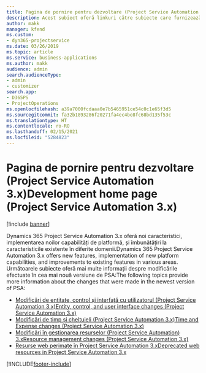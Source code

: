 ```yaml
---
title: Pagina de pornire pentru dezvoltare (Project Service Automation 3.x)
description: Acest subiect oferă linkuri către subiecte care furnizează informații de dezvoltare pentru Dynamics 365 Project Service Automation (PSA) versiunea 3.x.
author: makk
manager: kfend
ms.custom:
- dyn365-projectservice
ms.date: 03/26/2019
ms.topic: article
ms.service: business-applications
ms.author: makk
audience: admin
search.audienceType:
- admin
- customizer
search.app:
- D365PS
- ProjectOperations
ms.openlocfilehash: a39a7000fcdaaa0e7b5465951ce54c0c1e65f3d5
ms.sourcegitcommit: fa32b1893286f20271fa4ec4be8fc68bd135f53c
ms.translationtype: HT
ms.contentlocale: ro-RO
ms.lasthandoff: 02/15/2021
ms.locfileid: "5284823"
---
```

# <a name="development-home-page-project-service-automation-3x"></a><span data-ttu-id="98cd8-103">Pagina de pornire pentru dezvoltare (Project Service Automation 3.x)</span><span class="sxs-lookup"><span data-stu-id="98cd8-103">Development home page (Project Service Automation 3.x)</span></span>

[!include [banner](../../includes/psa-now-project-operations.md)]

<span data-ttu-id="98cd8-104">Dynamics 365 Project Service Automation 3.x oferă noi caracteristici, implementarea noilor capabilități de platformă, și îmbunătățiri la caracteristicile existente în diferite domenii.</span><span class="sxs-lookup"><span data-stu-id="98cd8-104">Dynamics 365 Project Service Automation 3.x offers new features, implementation of new platform capabilities, and improvements to existing features in various areas.</span></span> <span data-ttu-id="98cd8-105">Următoarele subiecte oferă mai multe informații despre modificările efectuate în cea mai nouă versiune de PSA:</span><span class="sxs-lookup"><span data-stu-id="98cd8-105">The following topics provide more information about the changes that were made in the newest version of PSA:</span></span>

- [<span data-ttu-id="98cd8-106">Modificări de entitate, control și interfață cu utilizatorul (Project Service Automation 3.x)</span><span class="sxs-lookup"><span data-stu-id="98cd8-106">Entity, control, and user interface changes (Project Service Automation 3.x)</span></span>](../developer-guides/entity-changes-v3.x.md)
- [<span data-ttu-id="98cd8-107">Modificări de timp și cheltuieli (Project Service Automation 3.x)</span><span class="sxs-lookup"><span data-stu-id="98cd8-107">Time and Expense changes (Project Service Automation 3.x)</span></span>](../developer-guides/time-expense-changes-v3.x.md)
- [<span data-ttu-id="98cd8-108">Modificări în gestionarea resurselor (Project Service Automation) 3.x</span><span class="sxs-lookup"><span data-stu-id="98cd8-108">Resource management changes (Project Service Automation 3.x)</span></span>](../developer-guides/resource-management-changes-v3.x.md)
- [<span data-ttu-id="98cd8-109">Resurse web perimate în Project Service Automation 3.x</span><span class="sxs-lookup"><span data-stu-id="98cd8-109">Deprecated web resources in Project Service Automation 3.x</span></span>](../developer-guides/web-resources-deprecated-v3.x.md)


[!INCLUDE[footer-include](../../includes/footer-banner.md)]